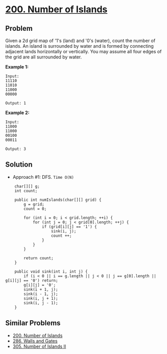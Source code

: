 # <a href='https://leetcode.com/problems/number-of-islands/'>200. Number of Islands</a>

## Problem
Given a 2d grid map of '1's (land) and '0's (water), count the number of islands. An island is surrounded by water and is formed by connecting adjacent lands horizontally or vertically. You may assume all four edges of the grid are all surrounded by water.

<strong>Example 1:</strong>
```
Input:
11110
11010
11000
00000

Output: 1
```
<strong>Example 2:</strong>
```
Input:
11000
11000
00100
00011

Output: 3
```

## Solution
- Approach #1: DFS. ```Time O(N)```
```
    char[][] g;
    int count;
    
    public int numIslands(char[][] grid) {
        g = grid;
        count = 0;
        
        for (int i = 0; i < grid.length; ++i) {
            for (int j = 0; j < grid[0].length; ++j) {
                if (grid[i][j] == '1') {
                    sink(i, j);
                    count ++;
                }
            }
        }
        
        return count;
    }
    
    public void sink(int i, int j) {
        if (i < 0 || i == g.length || j < 0 || j == g[0].length || g[i][j] == '0') return;
        g[i][j] = '0';
        sink(i + 1, j);
        sink(i - 1, j);
        sink(i, j + 1);
        sink(i, j - 1);
    }
```

## Similar Problems
- <a href='https://github.com/DongZhuoran/LeetCode/blob/master/problems/200.%20Number%20of%20Islands.md'>200. Number of Islands</a>
- <a href='https://github.com/DongZhuoran/LeetCode/blob/master/problems/286.%20Walls%20and%20Gates.md'>286. Walls and Gates</a>
- <a href='https://github.com/DongZhuoran/LeetCode/blob/master/problems/305.%20Number%20of%20Islands%20II.md'>305. Number of Islands II</a>
